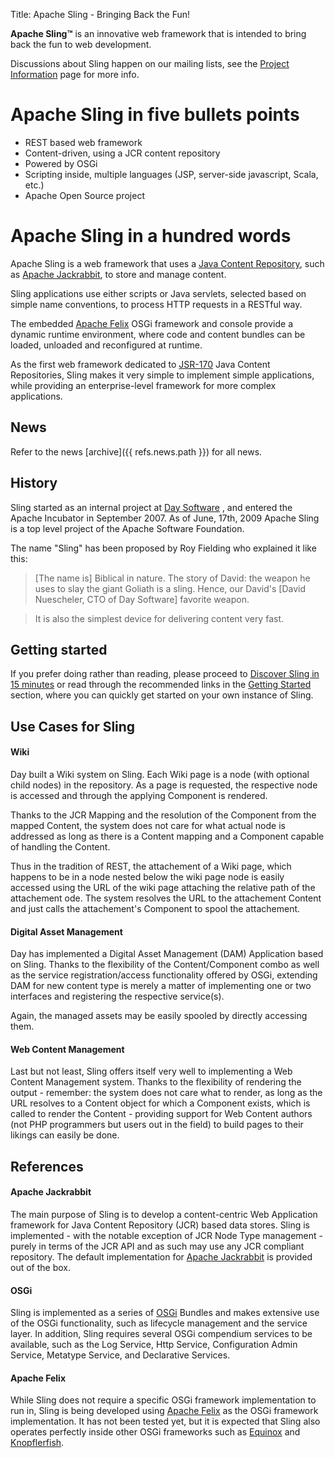 Title: Apache Sling - Bringing Back the Fun!

**Apache Sling&trade;** is an innovative web framework that is intended to
bring back the fun to web development.

Discussions about Sling happen on our mailing lists, see the [Project Information]({{refs.project-information.path}})
 page for more info.

# Apache Sling in five bullets points

* REST based web framework
* Content-driven, using a JCR content repository
* Powered by OSGi
* Scripting inside, multiple languages (JSP, server-side javascript, Scala,
etc.)
* Apache Open Source project

# Apache Sling in a hundred words

Apache Sling is a web framework that uses a [Java Content Repository](http://en.wikipedia.org/wiki/JSR-170), such as [Apache Jackrabbit](http://jackrabbit.apache.org/), to store and manage content.

Sling applications use either scripts or Java servlets, selected based on
simple name conventions, to process HTTP requests in a RESTful way.

The embedded [Apache Felix](http://felix.apache.org/)
 OSGi framework and console provide a dynamic runtime environment, where
code and content bundles can be loaded, unloaded and reconfigured at
runtime.

As the first web framework dedicated to [JSR-170](http://jcp.org/en/jsr/detail?id=170)
 Java Content Repositories, Sling makes it very simple to implement simple
applications, while providing an enterprise-level framework for more
complex applications. 

## News

<ul id="newsExcerpt">
</ul>


Refer to the news [archive]({{ refs.news.path }}) for all news.

## History

Sling started as an internal project at [Day Software](http://www.day.com)
, and entered the Apache Incubator in September 2007. As of June, 17th,
2009 Apache Sling is a top level project of the Apache Software Foundation.

The name "Sling" has been proposed by Roy Fielding who explained it like
this:

> \[The name is\] Biblical in nature.  The story of David: the weapon he
> uses to slay the giant Goliath is a sling.  Hence, our David's
> \[David Nuescheler, CTO of Day Software\] favorite weapon.

> It is also the simplest device for delivering content very fast.

## Getting started

If you prefer doing rather than reading, please proceed to [Discover Sling in 15 minutes]({{refs.discover-sling-in-15-minutes.path}})
 or read through the recommended links in the [Getting Started]({{refs.getting-started.path}})
 section, where you can quickly get started on your own instance of Sling.

## Use Cases for Sling

#### Wiki

Day built a Wiki system on Sling. Each Wiki page is a node (with optional
child nodes) in the repository. As a page is requested, the respective node
is accessed and through the applying Component is rendered.

Thanks to the JCR Mapping and the resolution of the Component from the
mapped Content, the system does not care for what actual node is addressed
as long as there is a Content mapping and a Component capable of handling
the Content.

Thus in the tradition of REST, the attachement of a Wiki page, which
happens to be in a node nested below the wiki page node is easily accessed
using the URL of the wiki page attaching the relative path of the
attachement  ode. The system resolves the URL to the attachement Content
and just calls the attachement's Component to spool the attachement.



#### Digital Asset Management

Day has implemented a Digital Asset Management (DAM) Application based on
Sling. Thanks to the flexibility of the Content/Component combo as well as
the service registration/access functionality offered by OSGi, extending
DAM for new content type is merely a matter of implementing one or two
interfaces and registering the respective service(s).

Again, the managed assets may be easily spooled by directly accessing them.


#### Web Content Management

Last but not least, Sling offers itself very well to implementing a Web
Content Management system. Thanks to the flexibility of rendering the
output - remember: the system does not care what to render, as long as the
URL resolves to a Content object for which a Component exists, which is
called to render the Content - providing support for Web Content authors
(not PHP programmers but users out in the field) to build pages to their
likings can easily be done.


## References


#### Apache Jackrabbit

The main purpose of Sling is to develop a content-centric Web Application
framework for Java Content Repository (JCR) based data stores. Sling is
implemented - with the notable exception of JCR Node Type management -
purely in terms of the JCR API and as such may use any JCR compliant
repository. The default implementation for [Apache Jackrabbit](http://jackrabbit.apache.org)
 is provided out of the box.

#### OSGi

Sling is implemented as a series of [OSGi](http://www.osgi.org)
 Bundles and makes extensive use of the OSGi functionality, such as
lifecycle management and the service layer. In addition, Sling requires
several OSGi compendium services to be available, such as the Log Service,
Http Service, Configuration Admin Service, Metatype Service, and
Declarative Services.

#### Apache Felix

While Sling does not require a specific OSGi framework implementation to
run in, Sling is being developed using [Apache Felix](http://felix.apache.org)
 as the OSGi framework implementation. It has not been tested yet, but it
is expected that Sling also operates perfectly inside other OSGi frameworks
such as [Equinox](http://www.eclipse.org/equinox) and [Knopflerfish](http://www.knopflerfish.org).


<script src="/res/jquery.js" type="text/javascript"></script>
<script type="text/javascript">
        $(document).ready(function() {
            $.get("/news.html", function(news) {
                var $newsExcerpt = $(news).find('li').slice(0,5);
                $('#newsExcerpt').append($newsExcerpt);
            });
        });
</script>
